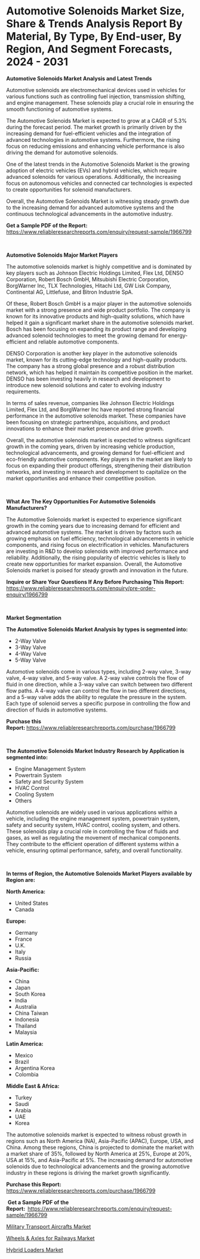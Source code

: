 <p><h1>Automotive Solenoids Market Size, Share & Trends Analysis Report By Material, By Type, By End-user, By Region, And Segment Forecasts, 2024 - 2031</h1></p><p><strong>Automotive Solenoids Market Analysis and Latest Trends</strong></p>
<p><p>Automotive solenoids are electromechanical devices used in vehicles for various functions such as controlling fuel injection, transmission shifting, and engine management. These solenoids play a crucial role in ensuring the smooth functioning of automotive systems.</p><p>The Automotive Solenoids Market is expected to grow at a CAGR of 5.3% during the forecast period. The market growth is primarily driven by the increasing demand for fuel-efficient vehicles and the integration of advanced technologies in automotive systems. Furthermore, the rising focus on reducing emissions and enhancing vehicle performance is also driving the demand for automotive solenoids.</p><p>One of the latest trends in the Automotive Solenoids Market is the growing adoption of electric vehicles (EVs) and hybrid vehicles, which require advanced solenoids for various operations. Additionally, the increasing focus on autonomous vehicles and connected car technologies is expected to create opportunities for solenoid manufacturers.</p><p>Overall, the Automotive Solenoids Market is witnessing steady growth due to the increasing demand for advanced automotive systems and the continuous technological advancements in the automotive industry.</p></p>
<p><strong>Get a Sample PDF of the Report:&nbsp;</strong> <a href="https://www.reliableresearchreports.com/enquiry/request-sample/1966799">https://www.reliableresearchreports.com/enquiry/request-sample/1966799</a></p>
<p>&nbsp;</p>
<p><strong>Automotive Solenoids Major Market Players</strong></p>
<p><p>The automotive solenoids market is highly competitive and is dominated by key players such as Johnson Electric Holdings Limited, Flex Ltd, DENSO Corporation, Robert Bosch GmbH, Mitsubishi Electric Corporation, BorgWarner Inc, TLX Technologies, Hitachi Ltd, GW Lisk Company, Continental AG, Littlefuse, and Bitron Industrie SpA. </p><p>Of these, Robert Bosch GmbH is a major player in the automotive solenoids market with a strong presence and wide product portfolio. The company is known for its innovative products and high-quality solutions, which have helped it gain a significant market share in the automotive solenoids market. Bosch has been focusing on expanding its product range and developing advanced solenoid technologies to meet the growing demand for energy-efficient and reliable automotive components.</p><p>DENSO Corporation is another key player in the automotive solenoids market, known for its cutting-edge technology and high-quality products. The company has a strong global presence and a robust distribution network, which has helped it maintain its competitive position in the market. DENSO has been investing heavily in research and development to introduce new solenoid solutions and cater to evolving industry requirements.</p><p>In terms of sales revenue, companies like Johnson Electric Holdings Limited, Flex Ltd, and BorgWarner Inc have reported strong financial performance in the automotive solenoids market. These companies have been focusing on strategic partnerships, acquisitions, and product innovations to enhance their market presence and drive growth.</p><p>Overall, the automotive solenoids market is expected to witness significant growth in the coming years, driven by increasing vehicle production, technological advancements, and growing demand for fuel-efficient and eco-friendly automotive components. Key players in the market are likely to focus on expanding their product offerings, strengthening their distribution networks, and investing in research and development to capitalize on the market opportunities and enhance their competitive position.</p></p>
<p>&nbsp;</p>
<p><strong>What Are The Key Opportunities For Automotive Solenoids Manufacturers?</strong></p>
<p><p>The Automotive Solenoids market is expected to experience significant growth in the coming years due to increasing demand for efficient and advanced automotive systems. The market is driven by factors such as growing emphasis on fuel efficiency, technological advancements in vehicle components, and rising focus on electrification in vehicles. Manufacturers are investing in R&D to develop solenoids with improved performance and reliability. Additionally, the rising popularity of electric vehicles is likely to create new opportunities for market expansion. Overall, the Automotive Solenoids market is poised for steady growth and innovation in the future.</p></p>
<p><strong>Inquire or Share Your Questions If Any Before Purchasing This Report:</strong> <a href="https://www.reliableresearchreports.com/enquiry/pre-order-enquiry/1966799">https://www.reliableresearchreports.com/enquiry/pre-order-enquiry/1966799</a></p>
<p>&nbsp;</p>
<p><strong>Market Segmentation</strong></p>
<p><strong>The Automotive Solenoids Market Analysis by types is segmented into:</strong></p>
<p><ul><li>2-Way Valve</li><li>3-Way Valve</li><li>4-Way Valve</li><li>5-Way Valve</li></ul></p>
<p><p>Automotive solenoids come in various types, including 2-way valve, 3-way valve, 4-way valve, and 5-way valve. A 2-way valve controls the flow of fluid in one direction, while a 3-way valve can switch between two different flow paths. A 4-way valve can control the flow in two different directions, and a 5-way valve adds the ability to regulate the pressure in the system. Each type of solenoid serves a specific purpose in controlling the flow and direction of fluids in automotive systems.</p></p>
<p><strong>Purchase this Report:&nbsp;</strong><a href="https://www.reliableresearchreports.com/purchase/1966799">https://www.reliableresearchreports.com/purchase/1966799</a></p>
<p>&nbsp;</p>
<p><strong>The Automotive Solenoids Market Industry Research by Application is segmented into:</strong></p>
<p><ul><li>Engine Management System</li><li>Powertrain System</li><li>Safety and Security System</li><li>HVAC Control</li><li>Cooling System</li><li>Others</li></ul></p>
<p><p>Automotive solenoids are widely used in various applications within a vehicle, including the engine management system, powertrain system, safety and security system, HVAC control, cooling system, and others. These solenoids play a crucial role in controlling the flow of fluids and gases, as well as regulating the movement of mechanical components. They contribute to the efficient operation of different systems within a vehicle, ensuring optimal performance, safety, and overall functionality.</p></p>
<p>&nbsp;</p>
<p><strong>In terms of Region, the Automotive Solenoids Market Players available by Region are:</strong></p>
<p>
    <p> <strong> North America: </strong>
        <ul>
            <li>United States</li>
            <li>Canada</li>
        </ul>
        </p> 
    <p> <strong> Europe: </strong>
        <ul>
            <li>Germany</li>
            <li>France</li>
            <li>U.K.</li>
            <li>Italy</li>
            <li>Russia</li>
        </ul>
        </p> 
    <p> <strong> Asia-Pacific: </strong>
        <ul>
            <li>China</li>
            <li>Japan</li>
            <li>South Korea</li>
            <li>India</li>
            <li>Australia</li>
            <li>China Taiwan</li>
            <li>Indonesia</li>
            <li>Thailand</li>
            <li>Malaysia</li>
        </ul>
        </p> 
    <p> <strong> Latin America: </strong>
        <ul>
            <li>Mexico</li>
            <li>Brazil</li>
            <li>Argentina Korea</li>
            <li>Colombia</li>
        </ul>
        </p> 
    <p> <strong> Middle East & Africa: </strong>
        <ul>
            <li>Turkey</li>
            <li>Saudi</li>
            <li>Arabia</li>
            <li>UAE</li>
            <li>Korea</li>
        </ul>
    </p>
    </p>
<p><p>The automotive solenoids market is expected to witness robust growth in regions such as North America (NA), Asia-Pacific (APAC), Europe, USA, and China. Among these regions, China is projected to dominate the market with a market share of 35%, followed by North America at 25%, Europe at 20%, USA at 15%, and Asia-Pacific at 5%. The increasing demand for automotive solenoids due to technological advancements and the growing automotive industry in these regions is driving the market growth significantly.</p></p>
<p><strong>Purchase this Report: </strong><a href="https://www.reliableresearchreports.com/purchase/1966799">https://www.reliableresearchreports.com/purchase/1966799</a></p>
<p>&nbsp;<strong>Get a Sample PDF of the Report:&nbsp;&nbsp;</strong><a href="https://www.reliableresearchreports.com/enquiry/request-sample/1966799">https://www.reliableresearchreports.com/enquiry/request-sample/1966799</a></p>
<p><strong></strong></p>
<p><p><a href="https://github.com/Alonsoolds3wq1d81czn8rbol/Market-Research-Report-List-1/blob/main/military-transport-aircrafts-market.md">Military Transport Aircrafts Market</a></p><p><a href="https://view.publitas.com/reportprime-1/wheels-axles-for-railways-market-research-report-provides-thorough-industry-overview-which-offers-an-in-depth-analysis-of-product-trends-and-new-market-divisions/">Wheels & Axles for Railways Market</a></p><p><a href="https://view.publitas.com/reportprime-1/hybrid-loaders-market-size-growth-and-forecast-from-2023-2030/">Hybrid Loaders Market</a></p></p>